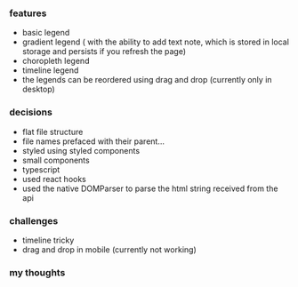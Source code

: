 ### features

- basic legend
- gradient legend ( with the ability to add text note, which is stored in local storage and persists if you refresh the page)
- choropleth legend
- timeline legend
- the legends can be reordered using drag and drop (currently only in desktop)

### decisions

- flat file structure
- file names prefaced with their parent...
- styled using styled components
- small components
- typescript
- used react hooks
- used the native DOMParser to parse the html string received from the api

### challenges

- timeline tricky
- drag and drop in mobile (currently not working)

### my thoughts
